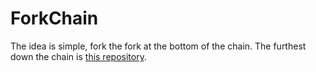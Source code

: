 # ForkChain
The idea is simple, fork the fork at the bottom of the chain. The furthest down the chain is [this repository](https://github.com/mkotb/ForkChain/).
